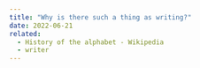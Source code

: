 ```yaml
---
title: "Why is there such a thing as writing?"
date: 2022-06-21
related:
  - History of the alphabet - Wikipedia
  - writer
---
```

